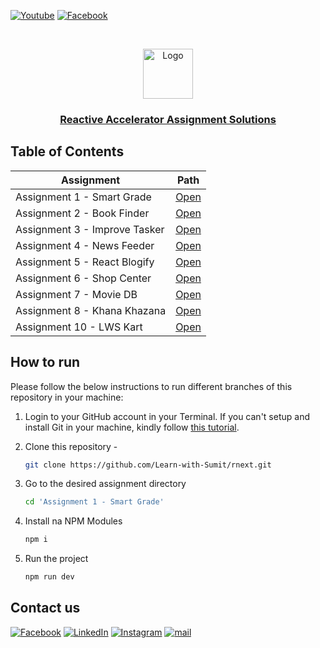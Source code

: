 [![Youtube][youtube-shield]][youtube-url]
[![Facebook][facebook-shield]][facebook-group-url]

<!-- PROJECT LOGO -->
<br />
 <p align="center">
    <img src="https://avatars.githubusercontent.com/u/73503432?v=4" alt="Logo" width="80" height="80" />
    <h3 align="center "><a href="https://learnwithsumit.com/rnext" target="_blank" >Reactive Accelerator Assignment Solutions</a></h3>
</p>

<!-- TABLE OF CONTENTS -->

## Table of Contents

| Assignment                    | Path                                                                                                                |
| ----------------------------- | ------------------------------------------------------------------------------------------------------------------- |
| Assignment 1 - Smart Grade    | [Open](https://github.com/Learn-with-Sumit/rnext-batch-1-solutions/tree/main/Assignment%201%20-%20Smart%20Grade)    |
| Assignment 2 - Book Finder    | [Open](https://github.com/Learn-with-Sumit/rnext-batch-1-solutions/tree/main/Assignment%202%20-%20Book%20Finder)    |
| Assignment 3 - Improve Tasker | [Open](https://github.com/Learn-with-Sumit/rnext-batch-1-solutions/tree/main/Assignment%203%20-%20Improve%20Tasker) |
| Assignment 4 - News Feeder    | [Open](https://github.com/Learn-with-Sumit/rnext-batch-1-solutions/tree/main/Assignment%204%20-%20News%20Feeder)    |
| Assignment 5 - React Blogify  | [Open](https://github.com/Learn-with-Sumit/rnext-batch-1-solutions/tree/main/Assignment%205%20-%20React%20Blogify)  |
| Assignment 6 - Shop Center    | [Open](https://github.com/Learn-with-Sumit/rnext-batch-1-solutions/tree/main/Assignment%206%20-%20Shop%20Center)    |
| Assignment 7 - Movie DB       | [Open](https://github.com/Learn-with-Sumit/rnext-batch-1-solutions/tree/main/Assignment%207%20-%20Movie%20DB)       |
| Assignment 8 - Khana Khazana  | [Open](https://github.com/Learn-with-Sumit/rnext-batch-1-solutions/tree/main/Assignment%208%20-%20Khana%20Khazana)  |
| Assignment 10 - LWS Kart      | [Open](https://github.com/Learn-with-Sumit/rnext-batch-1-solutions/tree/main/Assignment%2010%20-%20LWS%20Kart)      |

<!-- HOW TO RUN -->

## How to run

Please follow the below instructions to run different branches of this repository in your machine:

1. Login to your GitHub account in your Terminal. If you can't setup and install Git in your machine, kindly follow [this tutorial](https://learnwithsumit.com/rnext/courses/rnext/git-github-refresher).

2. Clone this repository -
   ```sh
   git clone https://github.com/Learn-with-Sumit/rnext.git
   ```
3. Go to the desired assignment directory
   ```sh
   cd 'Assignment 1 - Smart Grade'
   ```
4. Install na NPM Modules
   ```sh
   npm i
   ```
5. Run the project
   ```sh
   npm run dev
   ```

<!-- CONTACT  -->

## Contact us

[![Facebook][facebook-shield]][facebook-url]
[![LinkedIn][linkedin-shield]][linkedin-url]
[![Instagram][instagram-shield]][instagram-url]
[![mail][mail-shield]][mail-url]

<!-- MARKDOWN LINKS & IMAGES -->

[youtube-shield]: https://img.shields.io/badge/-Youtube-black.svg?style=flat-square&logo=youtube&color=555&logoColor=white
[youtube-url]: https://youtube.com/LearnwithSumit
[facebook-shield]: https://img.shields.io/badge/-Facebook-black.svg?style=flat-square&logo=facebook&color=555&logoColor=white
[facebook-url]: https://facebook.com/letslearnwithsumit
[facebook-group-url]: https://facebook.com/groups/learnwithsumit
[instagram-shield]: https://img.shields.io/badge/-Instagram-black.svg?style=flat-square&logo=instagram&color=555&logoColor=white
[instagram-url]: https://instagram.com/learnwithsumit
[linkedin-shield]: https://img.shields.io/badge/-LinkedIn-black.svg?style=flat-square&logo=linkedin&colorB=555
[linkedin-url]: https://linkedin.com/company/learnwithsumit
[thumbnail-shield]: https://i.ibb.co/d6hxnvd/Screenshot-50.png
[mail-shield]: https://img.shields.io/badge/%F0%9F%93%A7%20Email-support%40learnwithsumit.com-lightgray
[mail-url]: mailto:support@learnwithsumit.com
[htmlicon-shield]: https://img.icons8.com/external-flaticons-flat-flat-icons/28/undefined/external-html-computer-programming-flaticons-flat-flat-icons.png
